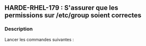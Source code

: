 ## HARDE-RHEL-179 : S'assurer que les permissions sur /etc/group soient correctes

### Description

Lancer les commandes suivantes :

